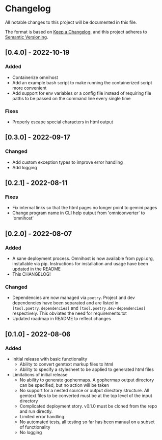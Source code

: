 # Changelog

All notable changes to this project will be documented in this file.

The format is based on [Keep a Changelog](https://keepachangelog.com/en/1.0.0/),
and this project adheres to [Semantic Versioning](https://semver.org/spec/v2.0.0.html).


## [0.4.0] - 2022-10-19

### Added
 - Containerize omnihost
 - Add an example bash script to make running the containerized script more convenient
 - Add support for env variables or a config file instead of requiring file paths to be passed on the command line every single time

### Fixes
 - Properly escape special characters in html output

## [0.3.0] - 2022-09-17

### Changed
 - Add custom exception types to improve error handling
 - Add logging
 
## [0.2.1] - 2022-08-11

### Fixes

 - Fix internal links so that the html pages no longer point to gemini pages
 - Change program name in CLI help output from 'omniconverter' to 'omnihost'

## [0.2.0] - 2022-08-07

### Added

 - A sane deployment process. Omnihost is now available from pypi.org, installable via pip. Instructions for installation and usage have been updated in the README
 - This CHANGELOG!
 
 ### Changed

 - Dependencies are now managed via `poetry`. Project and dev dependencies have been separated and are listed in `[tool.poetry.dependencies]` and `[tool.poetry.dev-dependencies]` respectively. This obviates the need for requirements.txt
 - Updated roadmap in README to reflect changes
 
## [0.1.0] - 2022-08-06

### Added

 - Initial release with basic functionality 
   + Ability to convert gemtext markup files to html
   + Ability to specify a stylesheet to be applied to generated html files
 - Limitations of initial release
   + No ability to generate gophermaps. A gophermap output directory can be specified, but no action will be taken
   + No support for a nested source or output directory structure. All gemtext files to be converted must be at the top level of the input directory
   + Complicated deployment story. v0.1.0 must be cloned from the repo and run directly.
   + Limited error handling
   + No automated tests, all testing so far has been manual on a subset of functionality
   + No logging